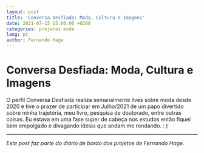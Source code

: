 ```yaml
---
layout: post
title: 'Conversa Desfiada: Moda, Cultura e Imagens'
date: 2021-07-15 15:00:00 +0200
categories: projetos moda
lang: pt
author: Fernando Hage
---
```


# Conversa Desfiada: Moda, Cultura e Imagens

O perfil Conversa Desfiada realiza semanalmente lives sobre moda desde 2020 e tive o prazer de participar em Julho/2021 de um papo divertido sobre minha trajetória, meu livro, pesquisa de doutorado, entre outras coisas. Eu estava em uma fase super de cabeça nos estudos então fiquei bem empolgado e divagando ideias que andam me rondando. : )

---

*Este post faz parte do diário de bordo dos projetos de Fernando Hage.*